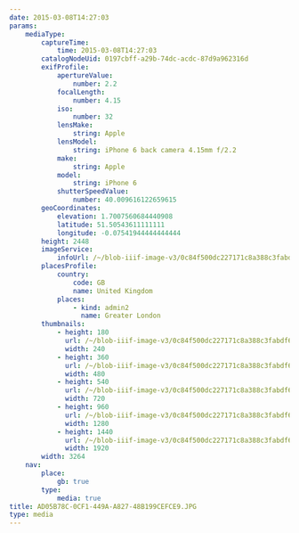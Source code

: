 ```yaml
---
date: 2015-03-08T14:27:03
params:
    mediaType:
        captureTime:
            time: 2015-03-08T14:27:03
        catalogNodeUid: 0197cbff-a29b-74dc-acdc-87d9a962316d
        exifProfile:
            apertureValue:
                number: 2.2
            focalLength:
                number: 4.15
            iso:
                number: 32
            lensMake:
                string: Apple
            lensModel:
                string: iPhone 6 back camera 4.15mm f/2.2
            make:
                string: Apple
            model:
                string: iPhone 6
            shutterSpeedValue:
                number: 40.009616122659615
        geoCoordinates:
            elevation: 1.7007560684440908
            latitude: 51.50543611111111
            longitude: -0.07541944444444444
        height: 2448
        imageService:
            infoUrl: /~/blob-iiif-image-v3/0c84f500dc227171c8a388c3fabdf620f1f8936001ffcafa14725f5a71654af2/info.json
        placesProfile:
            country:
                code: GB
                name: United Kingdom
            places:
                - kind: admin2
                  name: Greater London
        thumbnails:
            - height: 180
              url: /~/blob-iiif-image-v3/0c84f500dc227171c8a388c3fabdf620f1f8936001ffcafa14725f5a71654af2/full/240%2C180/0/default.jpg
              width: 240
            - height: 360
              url: /~/blob-iiif-image-v3/0c84f500dc227171c8a388c3fabdf620f1f8936001ffcafa14725f5a71654af2/full/480%2C360/0/default.jpg
              width: 480
            - height: 540
              url: /~/blob-iiif-image-v3/0c84f500dc227171c8a388c3fabdf620f1f8936001ffcafa14725f5a71654af2/full/720%2C540/0/default.jpg
              width: 720
            - height: 960
              url: /~/blob-iiif-image-v3/0c84f500dc227171c8a388c3fabdf620f1f8936001ffcafa14725f5a71654af2/full/1280%2C960/0/default.jpg
              width: 1280
            - height: 1440
              url: /~/blob-iiif-image-v3/0c84f500dc227171c8a388c3fabdf620f1f8936001ffcafa14725f5a71654af2/full/1920%2C1440/0/default.jpg
              width: 1920
        width: 3264
    nav:
        place:
            gb: true
        type:
            media: true
title: AD05B78C-0CF1-449A-A827-48B199CEFCE9.JPG
type: media
---
```


